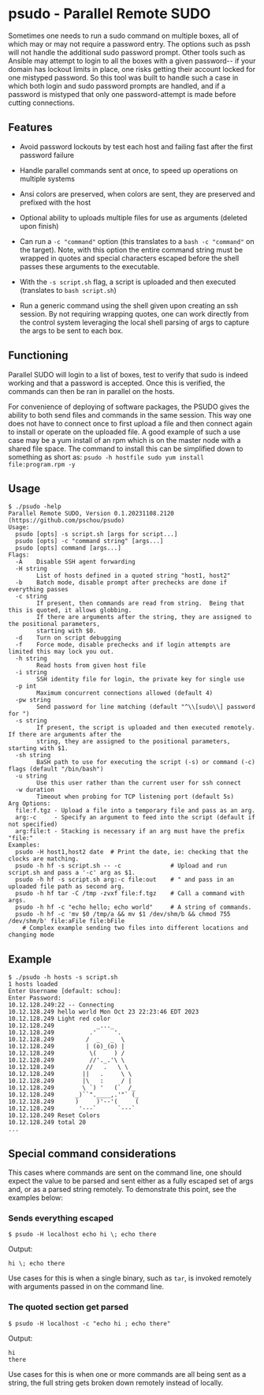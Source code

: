 # psudo - Parallel Remote SUDO

Sometimes one needs to run a sudo command on multiple boxes, all of which may
or may not require a password entry.  The options such as pssh will not handle
the additional sudo password prompt.  Other tools such as Ansible may attempt
to login to all the boxes with a given password-- if your domain has lockout
limits in place, one risks getting their account locked for one mistyped
password.  So this tool was built to handle such a case in which both login and
sudo password prompts are handled, and if a password is mistyped that only one
password-attempt is made before cutting connections.


## Features

- Avoid password lockouts by test each host and failing fast after the first password failure

- Handle parallel commands sent at once, to speed up operations on multiple systems

- Ansi colors are preserved, when colors are sent, they are preserved and prefixed with the host

- Optional ability to uploads multiple files for use as arguments (deleted upon finish)

- Can run a `-c "command"` option (this translates to a `bash -c "command"` on
  the target).  Note, with this option the entire command string must be wrapped
in quotes and special characters escaped before the shell passes these
arguments to the executable.

- With the `-s script.sh` flag, a script is uploaded and then executed (translates to `bash script.sh`)

- Run a generic command using the shell given upon creating an ssh session.  By not requiring wrapping quotes, one can work directly from the control system leveraging the local shell parsing of args to capture the args to be sent to each box.

## Functioning

Parallel SUDO will login to a list of boxes, test to verify that sudo is indeed
working and that a password is accepted.  Once this is verified, the commands
can then be ran in parallel on the hosts.

For convenience of deploying of software packages, the PSUDO gives the ability
to both send files and commands in the same session.  This way one does not
have to connect once to first upload a file and then connect again to install
or operate on the uploaded file.  A good example of such a use case may be a
yum install of an rpm which is on the master node with a shared file space.
The command to install this can be simplified down to something as short as:
`psudo -h hostfile sudo yum install file:program.rpm -y`


## Usage
```
$ ./psudo -help
Parallel Remote SUDO, Version 0.1.20231108.2120 (https://github.com/pschou/psudo)
Usage:
  psudo [opts] -s script.sh [args for script...]
  psudo [opts] -c "command string" [args...]
  psudo [opts] command [args...]
Flags:
  -A    Disable SSH agent forwarding
  -H string
        List of hosts defined in a quoted string "host1, host2"
  -b    Batch mode, disable prompt after prechecks are done if everything passes
  -c string
        If present, then commands are read from string.  Being that this is quoted, it allows globbing.
        If there are arguments after the string, they are assigned to the positional parameters,
        starting with $0.
  -d    Turn on script debugging
  -f    Force mode, disable prechecks and if login attempts are limited this may lock you out.
  -h string
        Read hosts from given host file
  -i string
        SSH identity file for login, the private key for single use
  -p int
        Maximum concurrent connections allowed (default 4)
  -pw string
        Send password for line matching (default "^\\[sudo\\] password for ")
  -s string
        If present, the script is uploaded and then executed remotely. If there are arguments after the
        string, they are assigned to the positional parameters, starting with $1.
  -sh string
        BaSH path to use for executing the script (-s) or command (-c) flags (default "/bin/bash")
  -u string
        Use this user rather than the current user for ssh connect
  -w duration
        Timeout when probing for TCP listening port (default 5s)
Arg Options:
  file:f.tgz - Upload a file into a temporary file and pass as an arg.
  arg:-c     - Specify an argument to feed into the script (default if not specified)
  arg:file:t - Stacking is necessary if an arg must have the prefix "file:"
Examples:
  psudo -H host1,host2 date  # Print the date, ie: checking that the clocks are matching.
  psudo -h hf -s script.sh -- -c              # Upload and run script.sh and pass a '-c' arg as $1.
  psudo -h hf -s script.sh arg:-c file:out    # " and pass in an uploaded file path as second arg.
  psudo -h hf tar -C /tmp -zvxf file:f.tgz    # Call a command with args.
  psudo -h hf -c "echo hello; echo world"     # A string of commands.
  psudo -h hf -c 'mv $0 /tmp/a && mv $1 /dev/shm/b && chmod 755 /dev/shm/b' file:aFile file:bFile
    # Complex example sending two files into different locations and changing mode
```

## Example

```
$ ./psudo -h hosts -s script.sh
1 hosts loaded
Enter Username [default: schou]:
Enter Password:
10.12.128.249:22 -- Connecting
10.12.128.249 hello world Mon Oct 23 22:23:46 EDT 2023
10.12.128.249 Light red color
10.12.128.249            _..._
10.12.128.249          .'     '.
10.12.128.249         /  _   _  \
10.12.128.249         | (o)_(o) |
10.12.128.249          \(     ) /
10.12.128.249          //'._.'\ \
10.12.128.249         //   .   \ \
10.12.128.249        ||   .     \ \
10.12.128.249        |\   :     / |
10.12.128.249        \ `) '   (`  /_
10.12.128.249      _)``".____,.'"` (_
10.12.128.249      )     )'--'(     (
10.12.128.249       '---`      `---`
10.12.128.249 Reset Colors
10.12.128.249 total 20
...
```

## Special command considerations

This cases where commands are sent on the command line, one should expect the
value to be parsed and sent either as a fully escaped set of args and, or as a
parsed string remotely.  To demonstrate this point, see the examples below:

### Sends everything escaped
```
$ psudo -H localhost echo hi \; echo there
```

Output:
```
hi \; echo there
```

Use cases for this is when a single binary, such as `tar`, is invoked remotely
with arguments passed in on the command line.

### The quoted section get parsed
```
$ psudo -H localhost -c "echo hi ; echo there"
```

Output:
```
hi
there
```

Use cases for this is when one or more commands are all being sent as a string,
the full string gets broken down remotely instead of locally.
